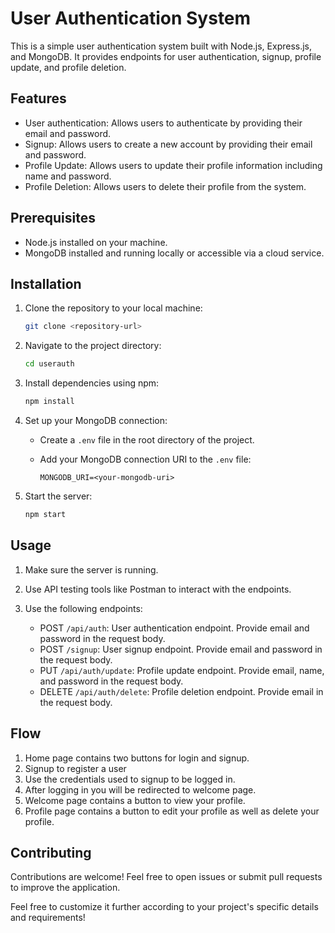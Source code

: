 # User Authentication System

This is a simple user authentication system built with Node.js, Express.js, and MongoDB. It provides endpoints for user authentication, signup, profile update, and profile deletion.

## Features

- User authentication: Allows users to authenticate by providing their email and password.
- Signup: Allows users to create a new account by providing their email and password.
- Profile Update: Allows users to update their profile information including name and password.
- Profile Deletion: Allows users to delete their profile from the system.

## Prerequisites

- Node.js installed on your machine.
- MongoDB installed and running locally or accessible via a cloud service.

## Installation

1. Clone the repository to your local machine:

   ```bash
   git clone <repository-url>
   ```

2. Navigate to the project directory:

   ```bash
   cd userauth
   ```

3. Install dependencies using npm:

   ```bash
   npm install
   ```

4. Set up your MongoDB connection:

   - Create a `.env` file in the root directory of the project.
   - Add your MongoDB connection URI to the `.env` file:

     ```env
     MONGODB_URI=<your-mongodb-uri>
     ```

5. Start the server:

   ```bash
   npm start
   ```

## Usage

1. Make sure the server is running.
2. Use API testing tools like Postman to interact with the endpoints.
3. Use the following endpoints:

   - POST `/api/auth`: User authentication endpoint. Provide email and password in the request body.
   - POST `/signup`: User signup endpoint. Provide email and password in the request body.
   - PUT `/api/auth/update`: Profile update endpoint. Provide email, name, and password in the request body.
   - DELETE `/api/auth/delete`: Profile deletion endpoint. Provide email in the request body.

## Flow

1. Home page contains two buttons for login and signup.
2. Signup to register a user
3. Use the credentials used to signup to be logged in.
4. After logging in you will be redirected to welcome page.
5. Welcome page contains a button to view your profile.
6. Profile page contains a button to edit your profile as well as delete your profile.

## Contributing

Contributions are welcome! Feel free to open issues or submit pull requests to improve the application.


Feel free to customize it further according to your project's specific details and requirements!